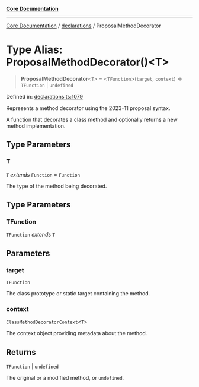[**Core Documentation**](../../README.md)

***

[Core Documentation](../../README.md) / [declarations](../README.md) / ProposalMethodDecorator

# Type Alias: ProposalMethodDecorator()\<T\>

> **ProposalMethodDecorator**\<`T`\> = \<`TFunction`\>(`target`, `context`) => `TFunction` \| `undefined`

Defined in: [declarations.ts:1079](https://github.com/stonemjs/core/blob/3581a30de158e951ead319c3cc6abead0be9639f/src/declarations.ts#L1079)

Represents a method decorator using the 2023-11 proposal syntax.

A function that decorates a class method and optionally returns a new method implementation.

## Type Parameters

### T

`T` *extends* `Function` = `Function`

The type of the method being decorated.

## Type Parameters

### TFunction

`TFunction` *extends* `T`

## Parameters

### target

`TFunction`

The class prototype or static target containing the method.

### context

`ClassMethodDecoratorContext`\<`T`\>

The context object providing metadata about the method.

## Returns

`TFunction` \| `undefined`

The original or a modified method, or `undefined`.
